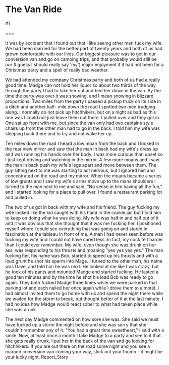 The Van Ride
============
#1 

===

It was by accident that I found out that I like seeing other men fuck my wife. We had been married for the better part of twenty years and both of us had grown comfortable with our lives. Our biggest pleasure was to get in our conversion van and go on camping trips, and that probably would still be our (I guess I should really say 'my') major enjoyment if it had not been for a Christmas party and a spell of really bad weather. 

We had attended my company Christmas party and both of us had a really good time. Madge can not hold her liquor so about two thirds of the way through the party I had to take her out and bed her down in the van. By the time the party was over it was snowing, and I mean snowing in blizzard proportions. Two miles from the party I passed a pickup truck on its side in a ditch and another half- mile down the road I spotted two men trudging along. I normally do not pick up hitchhikers, but on a night as bad as this one was I could not just leave them out there. I pulled over and they got in. One sat up front with me, but since the van only had two captains style chairs up front the other man had to go in the back. I told him my wife was sleeping back there and to try and not wake her up. 

Ten miles down the road I heard a low moan from the back and I looked in the rear view mirror and saw that the man in back had my wife's dress up and was running his hands over her body. I was more curious than upset so I just kept driving and watching in the mirror. A few more moans and I saw the man in back push my wife's legs apart and move between them. The guy sitting next to me was starting to act nervous, but I ignored him and concentrated on the road and my mirror. When the moans became a series of low grunts and I saw my wife's arms move up to the mans shoulders I turned to the man next to me and said, "No sense in him having all the fun," and I started looking for a place to pull over. I found a restaurant parking lot and pulled in. 

The two of us got in back with my wife and his friend. The guy fucking my wife looked like the kid caught with his hand in the cookie jar, but I told him to keep on doing what he was doing. My wife was half in and half out of it and it was obvious that she thought that it was me fucking her. I positioned myself where I could see everything that was going on and stared in fascination at the tableau in front of me. A man I had never seen before was fucking my wife and I could not have cared less. In fact, my cock felt harder than I could ever remember. My wife, even though she was drunk on her ass, was responding to his thrusts and moaning "yes yes yes yes." The man fucking her, his name was Bob, started to speed up his thrusts and with a loud grunt he shot his sperm into Mage. I turned to the other man, his name was Dave, and told him he was next. He looked at me like I was crazy, but he took of his pants and mounted Madge and started fucking. He lasted a good ten minutes and by the time he shot his load Bob was ready to go again. They both fucked Madge three times while we were parked in that parking lot and each nailed her once again while I drove them to a motel. I had almost invited them to go home with us and spend the night there while we waited for the storm to break, but thought better of it at the last minute. I had no idea how Madge would react sober to what had taken place while she was drunk. 

The next day Madge commented on how sore she was. She said we must have fucked up a storm the night before and she was sorry that she couldn't remember any of it. "You had a great time sweetheart," I said with a smile. Now, at least once a month I take Madge to a party and see to it that she gets really drunk. I put her in the back of the van and go looking for hitchhikers. If you are out there on the road some night and you see a maroon conversion van coming your way, stick out your thumb - it might be your lucky night. Report_Story 
